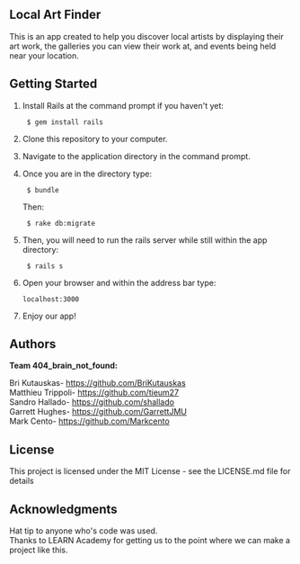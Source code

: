 ## Local Art Finder

This is an app created to help you discover local artists by displaying their art work, the galleries you can view their work at, and events being held near your location.

## Getting Started

1. Install Rails at the command prompt if you haven't yet:

        $ gem install rails
        
2. Clone this repository to your computer.

3. Navigate to the application directory in the command prompt.

4. Once you are in the directory type:
        
        $ bundle
   Then:

        $ rake db:migrate

5. Then, you will need to run the rails server while still within the app directory:
        
        $ rails s
 
 6. Open your browser and within the address bar type:
 
        localhost:3000
  
 7. Enjoy our app!
         

## Authors
 
 <b>Team 404_brain_not_found:</b>
 
 Bri Kutauskas-  https://github.com/BriKutauskas<br>
 Matthieu Trippoli-   https://github.com/tieum27<br>
 Sandro Hallado-     https://github.com/shallado<br>
 Garrett Hughes-   https://github.com/GarrettJMU<br>
 Mark Cento-        https://github.com/Markcento<br>

## License

This project is licensed under the MIT License - see the LICENSE.md file for details

## Acknowledgments

Hat tip to anyone who's code was used.<br>
Thanks to LEARN Academy for getting us to the point where we can make a project like this.
